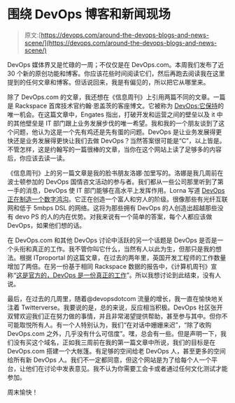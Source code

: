 # 围绕 DevOps 博客和新闻现场

> 原文:[https://devops.com/around-the-devops-blogs-and-news-scene/](https://devops.com/around-the-devops-blogs-and-news-scene/)

DevOps 媒体界又是忙碌的一周；不仅仅是在 DevOps.com。本周我们发布了近 30 个新的原创功能和博客。你应该花些时间阅读它们，然后再跑去阅读我在这里提到的任何文章和博客。但话说回来，我是有偏见的，所以把它从哪里来。

除了 DevOps.com 的文章，我还想在《信息周刊》上引用两篇不同的文章。一篇是 Rackspace 首席技术官约翰·恩盖茨的客座博文。它被称为 [DevOps:它保持](http://www.informationweek.com/strategic-cio/executive-insights-and-innovation/devops-its-only-chance-of-keeping-up/d/d-id/1127845)的唯一机会。在这篇文章中，Engates 指出，打破开发和运营之间的壁垒以及 it 中的其他壁垒是 IT 部门跟上业务发展步伐的唯一希望。我和我的一个朋友谈到了这个问题，他认为这是一个先有鸡还是先有蛋的问题。DevOps 是让业务发展得更快还是业务发展得更快让我们去做 DevOps？当然答案很可能是“C”，以上皆是。不管怎样，这是约翰写的一篇很棒的文章，当你在这个网站上读了足够多的内容后，你应该去读一读。

《信息周刊》上的另一篇文章是我的脸书朋友洛娜·加里写的。洛娜是我几周前在波士顿参加的 DevOps 国情咨文活动的参与者。我们都从一些公司那里听到了第一手的消息，DevOps 使 IT 部门能够在高水平上发挥作用。Lorna 写道 [DevOps 正在制造一个数字鸿沟](http://www.informationweek.com/interop/devops-creates-a-new-digital-divide/d/d-id/1127871)。它正在创造一个富人和穷人的阶级。很像那些有光纤互联网和低于 5mbps DSL 的网络。这将为那些拥有 DevOps 的人创造出超越那些没有 devo PS 的人的内在优势。对我来说有一个简单的答案，每个人都应该做 DevOps，如果他们想的话。

在 DevOps.com 和其他 DevOps 讨论中活跃的另一个话题是 DevOps 是否是一个头衔和真正的工作。我不管你叫它什么，当然有人以此为生，但那只是我的想法。根据 ITproportal 的这篇文章，在过去的两年里，英国开发工程师的工作数量增加了两倍。在另一份基于相同 Rackspace 数据的报告中，《计算机周刊》宣称“[这是官方的，DevOps 是一份真正的工作](http://www.computerweekly.com/blogs/open-source-insider/2014/03/devops-is-a-real-job-its-official.html)”。所以我想讨论到此结束，没有人说。

最后，在过去的几周里，随着@devopsdotcom 流量的增长，我一直在愉快地关注着 Twitterverse。我要说的是，总的来说，反应相当积极。DevOps 社区张开双臂欢迎我们正在努力做的事情，并且非常渴望提供帮助，甚至参与其中。但你不可能取悦所有人。有一个人特别认为，我们“在对话中姗姗来迟”，“除了收购 DevOps.com 之外，几乎没有什么可信度”。嘿，总会有一些。但是声明一下，我们没有买这个域名，正如我三周前在我的第一篇文章中所说，我们的目标是在 DevOps.com 搭建一个大帐篷。有足够的空间给老 DevOps 人，甚至更多的空间给所有新 DevOps 人。我们不一定都同意，但这个网站是为了给每个人一个平台，让他们在讨论中发表意见。我不认为你需要工会卡或者通过任何文化测试才能参加。

周末愉快！